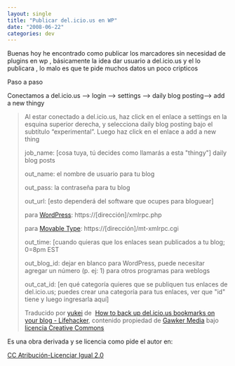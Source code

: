 ```yaml
---
layout: single
title: "Publicar del.icio.us en WP"
date: "2008-06-22"
categories: dev
---
```


Buenas hoy he encontrado como publicar los marcadores sin necesidad de plugins en wp , básicamente la idea dar usuario a del.icio.us y el lo publicara , lo malo es que te pide muchos datos un poco cripticos

Paso a paso

Conectamos a del.icio.us --> login --> settings --> daily blog posting--> add a new thingy

> Al estar conectado a del.icio.us, haz click en el enlace a settings en la esquina superior derecha, y selecciona daily blog posting bajo el subtítulo “experimental”. Luego haz click en el enlace a add a new thing
> 
> job\_name: \[cosa tuya, tú decides como llamarás a esta "thingy"\] daily blog posts
> 
> out\_name: el nombre de usuario para tu blog
> 
> out\_pass: la contraseña para tu blog
> 
> out\_url: \[esto dependerá del software que ocupes para bloguear\]
> 
> para [WordPress](https://wordpress.org/ "WordPress > Free blog tool and weblog platform"): https://\[dirección\]/xmlrpc.php
> 
> para [Movable Type](https://www.sixapart.com/movabletype/ "Movable Type: Publishing Platform for Business Blogs and Professionals"): https://\[dirección\]/mt-xmlrpc.cgi
> 
> out\_time: \[cuando quieras que los enlaces sean publicados a tu blog; 0=8pm EST
> 
> out\_blog\_id: dejar en blanco para WordPress, puede necesitar agregar un número (p. ej: 1) para otros programas para weblogs
> 
> out\_cat\_id: \[en qué categoría quieres que se publiquen tus enlaces de del.icio.us; puedes crear una categoría para tus enlaces, ver que "id" tiene y luego ingresarla aquí\]
> 
> Traducido por [yukei](https://www.yukei.net/2006/04/enlaces-de-delicious-en-tu-blog/) de  [How to back up del.icio.us bookmarks on your blog - Lifehacker](https://www.lifehacker.com/software/delicious/how-to-back-up-delicious-bookmarks-on-your-blog-159861.php "How to back up del.icio.us bookmarks on your blog - Lifehacker"), contenido propiedad de [Gawker Media](https://www.gawker.com/advertising/terms-of-use.php "Gawker Media: Terms of Use") bajo [licencia Creative Commons](https://creativecommons.org/licenses/by-nc/2.0/ "Atribución-NoComercial")

Es una obra derivada y se licencia como pide el autor en:

[CC Atribución-Licenciar Igual 2.0](https://creativecommons.org/licenses/by-sa/2.0/es/)
